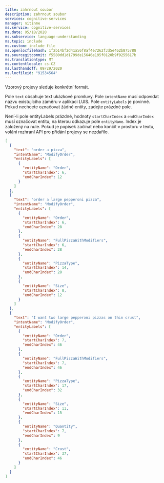 ```yaml
---
title: zahrnout soubor
description: zahrnout soubor
services: cognitive-services
manager: nitinme
ms.service: cognitive-services
ms.date: 05/18/2020
ms.subservice: language-understanding
ms.topic: include
ms.custom: include file
ms.openlocfilehash: 1f2b14bf2d41a56f8af4e7262f3d5e462b875788
ms.sourcegitcommit: f5580dd1d1799de15646e195f0120b9f9255617b
ms.translationtype: MT
ms.contentlocale: cs-CZ
ms.lasthandoff: 09/29/2020
ms.locfileid: "91534564"
---
```

Vzorový projevy sleduje konkrétní formát.

Pole `text` obsahuje text ukázkové promluvy. Pole `intentName` musí odpovídat názvu existujícího záměru v aplikaci LUIS. Pole `entityLabels` je povinné. Pokud nechcete označovat žádné entity, zadejte prázdné pole.

Není-li pole entityLabels prázdné, hodnoty `startCharIndex` a `endCharIndex` musí označovat entitu, na kterou odkazuje pole `entityName`. Index je založený na nule. Pokud je popisek začínat nebo končit v prostoru v textu, volání rozhraní API pro přidání projevy se nezdařilo.

```JSON
[
  {
    "text": "order a pizza",
    "intentName": "ModifyOrder",
    "entityLabels": [
      {
        "entityName": "Order",
        "startCharIndex": 6,
        "endCharIndex": 12
      }
    ]
  },
  {
    "text": "order a large pepperoni pizza",
    "intentName": "ModifyOrder",
    "entityLabels": [
      {
        "entityName": "Order",
        "startCharIndex": 6,
        "endCharIndex": 28
      },
      {
        "entityName": "FullPizzaWithModifiers",
        "startCharIndex": 6,
        "endCharIndex": 28
      },
      {
        "entityName": "PizzaType",
        "startCharIndex": 14,
        "endCharIndex": 28
      },
      {
        "entityName": "Size",
        "startCharIndex": 8,
        "endCharIndex": 12
      }
    ]
  },
  {
    "text": "I want two large pepperoni pizzas on thin crust",
    "intentName": "ModifyOrder",
    "entityLabels": [
      {
        "entityName": "Order",
        "startCharIndex": 7,
        "endCharIndex": 46
      },
      {
        "entityName": "FullPizzaWithModifiers",
        "startCharIndex": 7,
        "endCharIndex": 46
      },
      {
        "entityName": "PizzaType",
        "startCharIndex": 17,
        "endCharIndex": 32
      },
      {
        "entityName": "Size",
        "startCharIndex": 11,
        "endCharIndex": 15
      },
      {
        "entityName": "Quantity",
        "startCharIndex": 7,
        "endCharIndex": 9
      },
      {
        "entityName": "Crust",
        "startCharIndex": 37,
        "endCharIndex": 46
      }
    ]
  }
]
```
